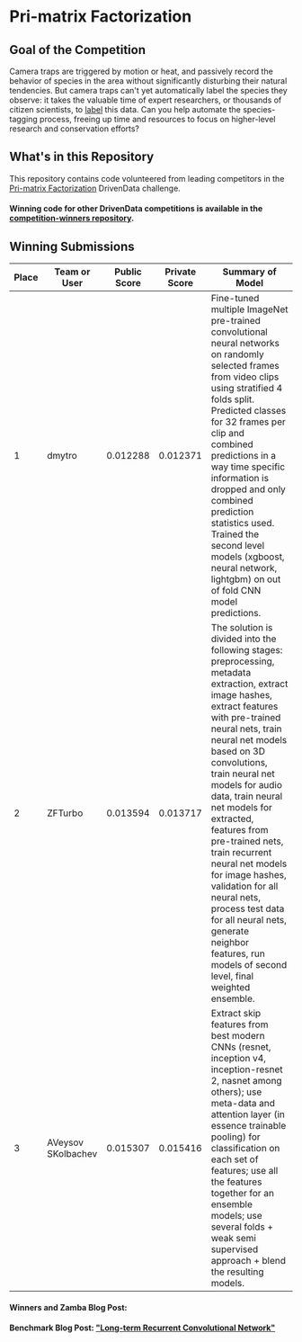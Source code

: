 <!-- [<img src='https://community.drivendata.org/uploads/default/optimized/1X/e055d38472b1ae95f54110375180ceb4449c026b_1_690x111.png'>](https://www.drivendata.org/)
<br><br>

![Banner Image](https://s3.amazonaws.com/drivendata-public-assets/banner.jpg) -->

# Pri-matrix Factorization
## Goal of the Competition
 Camera traps are triggered by motion or heat, and passively record the behavior of species in the area without significantly disturbing their natural tendencies. But camera traps can't yet automatically label the species they observe: it takes the valuable time of expert researchers, or thousands of citizen scientists, to [label](https://www.chimpandsee.org/#/) this data. Can you help automate the species-tagging process, freeing up time and resources to focus on higher-level research and conservation efforts?

## What's in this Repository
This repository contains code volunteered from leading competitors in the [Pri-matrix Factorization](https://www.drivendata.org/competitions/49/deep-learning-camera-trap-animals/) DrivenData challenge.

#### Winning code for other DrivenData competitions is available in the [competition-winners repository](https://github.com/drivendataorg/competition-winners).


## Winning Submissions

Place |Team or User | Public Score | Private Score | Summary of Model
--- | --- | --- | --- | ---
1 | dmytro | 0.012288 | 0.012371 |Fine-tuned multiple ImageNet pre-trained convolutional neural networks on randomly selected frames from video clips using stratified 4 folds split. Predicted classes for 32 frames per clip and combined predictions in a way time specific information is dropped and only combined prediction statistics used. Trained the second level models (xgboost, neural network, lightgbm) on out of fold CNN model predictions.
2 | ZFTurbo | 0.013594 | 0.013717 | The solution is divided into the following stages: preprocessing, metadata extraction, extract image hashes, extract features with pre-trained neural nets, train neural net models based on 3D convolutions, train neural net models for audio data, train neural net models for extracted, features from pre-trained nets, train recurrent neural net models for image hashes, validation for all neural nets, process test data for all neural nets, generate neighbor features, run models of second level, final weighted ensemble.
3 | AVeysov SKolbachev | 0.015307 |   0.015416 | Extract skip features from best modern CNNs (resnet, inception v4, inception-resnet 2, nasnet among others); use meta-data and attention layer (in essence trainable pooling) for classification on each set of features; use all the features together for an ensemble models; use several folds + weak semi supervised approach + blend the resulting models.

#### Winners and Zamba Blog Post:

#### Benchmark Blog Post: ["Long-term Recurrent Convolutional Network"](http://drivendata.co/blog/pri-matrix-factorization-benchmark/)
